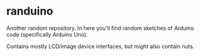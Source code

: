 # randuino
Another random repository. In here you'll find random sketches of Arduino code (specifically Arduino Uno).

Contains mostly LCD/image device interfaces, but might also contain nuts.
